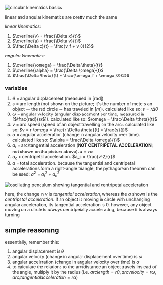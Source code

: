 ![circular kinematics basics](https://tikz.net/files/kinematics_circular-001.png)

linear and angular kinematics are pretty much the same

_linear kinematics_:
1. $\overline{v} = \frac{\Delta x}{t}$ 
2. $\overline{a} = \frac{\Delta v}{t}$
3. $\frac{\Delta x}{t} = \frac{v_f + v_0}{2}$

_angular kinematics_:
1. $\overline{\omega} = \frac{\Delta \theta}{t}$
2. $\overline{\alpha} = \frac{\Delta \omega}{t}$
3. $\frac{\Delta \theta}{t} = \frac{\omega_f + \omega_0}{2}$

### variables

1. $\theta$ = angular displacement (measured in [rad])
2. $s$ = arc length (not shown on the picture; it's the number of meters an
   object -- the red circle -- has traveled in [$m$]). calculated like so: $s
   = r \Delta \theta$
3. $\omega$ = angular velocity (angular displacement per time, measured in
   [$\frac{rad}{s}$]).  calculated like so: $\omega = \frac{\Delta \theta}{t}$
4. $v$ = arc speed (speed of an object travelling on the arc). calculated like
   so: $v = r \omega = \frac{r \Delta \theta}{t} = \frac{s}{t}$
5. $\alpha$ = angular acceleration (change in angular velocity over time).
   calculated like so: $\alpha = \frac{\Delta \omega}{t}$
6. $a_t$ = arc/tangential acceleration (__NOT CENTRIPETAL ACCELERATION__; not
   shown on the picture above). $a = r \alpha$
7. $a_c$ = centripetal acceleration. $a_c = \frac{v^2}{r}$
8. $a$ = total acceleration. because the tangential and centripetal accelerations
   form a right-angle triangle, the pythagorean theorem can be used:
   $a^2 = a_t^2 + a_c^2$

![oscillating pendulum showing tangential and centripetal acceleration](https://upload.wikimedia.org/wikipedia/commons/2/24/Oscillating_pendulum.gif)

here, the change in $v$ is _tangential acceleration_, whereas the $a$ shown is
the _centripetal acceleration_. if an object is moving in circle with unchanging
angular acceleration, its tangential acceleration is 0. however, any object
moving on a circle is _always_ centripetally accelerating, because it is always
turning.

## simple reasoning

essentially, remember this:
1. angular displacement is $\theta$
2. angular velocity (change in angular displacement over time) is $\omega$
3. angular acceleration (change in angular velocity over time) is $\alpha$
4. to calculate the relations to the arc/distance an object travels instead of
   the angle, multiply it by the radius (i.e. $arc length = r \theta$, $arc
   velocity = r \omega$, $arc/tangential acceleration = r \alpha$)
